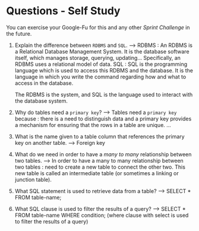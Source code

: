# Questions - Self Study

You can exercise your Google-Fu for this and any other _Sprint Challenge_ in the future.

1.  Explain the difference between `RDBMS` and `SQL`.
-->   RDBMS : An RDBMS is a Relational Database Management System. It is the database software itself, which manages storage, querying, 
      updating... Specifically, an RDBMS uses a relational model of data.
	  SQL : SQL is the programming language which is used to access this RDBMS and the database. It is the language in which you write the command regarding how and what to access in the database. 

 	  The RDBMS is the system, and SQL is the language used to interact with the database system.
    
2.  Why do tables need a `primary key`?
-->	  Tables need a `primary key` because : there is a need to distinguish data and a primary key provides a mechanism for ensuring that 
      the rows in a table are unique. ...

3.  What is the name given to a table column that references the primary key
    on another table.
-->   Foreign key
    
4.  What do we need in order to have a _many to many_ relationship between two
    tables.
-->  In order to have a many to many relationship between two tables : need to create a new table to connect the other two. This new 
     table is called an intermediate table (or sometimes a linking or junction table).

5.  What SQL statement is used to retrieve data from a table?
-->  SELECT * FROM table-name;

6.  What SQL clause is used to filter the results of a query?
-->  SELECT * FROM table-name
     WHERE condition; (where clause with select is used to filter the results of a query)

